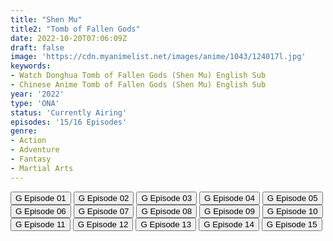 ```yaml
---
title: "Shen Mu"
title2: "Tomb of Fallen Gods"
date: 2022-10-20T07:06:09Z
draft: false
image: 'https://cdn.myanimelist.net/images/anime/1043/124017l.jpg'
keywords:
- Watch Donghua Tomb of Fallen Gods (Shen Mu) English Sub
- Chinese Anime Tomb of Fallen Gods (Shen Mu) English Sub
year: '2022'
type: 'ONA'
status: 'Currently Airing'
episodes: '15/16 Episodes'
genre:
- Action
- Adventure
- Fantasy
- Martial Arts
---
```


<div class="d-g gg-5 gtc-r ai-c">
<button onclick="window.open('?gog=shen-mu-episode-1','_blank')">G Episode 01</button>
<button onclick="window.open('?gog=shen-mu-episode-2','_blank')">G Episode 02</button>
<button onclick="window.open('?gog=shen-mu-episode-3','_blank')">G Episode 03</button>
<button onclick="window.open('?gog=shen-mu-episode-4','_blank')">G Episode 04</button>
<button onclick="window.open('?gog=shen-mu-episode-5','_blank')">G Episode 05</button>
<button onclick="window.open('?gog=shen-mu-episode-6','_blank')">G Episode 06</button>
<button onclick="window.open('?gog=shen-mu-episode-7','_blank')">G Episode 07</button>
<button onclick="window.open('?gog=shen-mu-episode-8','_blank')">G Episode 08</button>
<button onclick="window.open('?gog=shen-mu-episode-9','_blank')">G Episode 09</button>
<button onclick="window.open('?gog=shen-mu-episode-10','_blank')">G Episode 10</button>
<button onclick="window.open('?gog=shen-mu-episode-11','_blank')">G Episode 11</button>
<button onclick="window.open('?gog=shen-mu-episode-12','_blank')">G Episode 12</button>
<button onclick="window.open('?gog=shen-mu-episode-13','_blank')">G Episode 13</button>
<button onclick="window.open('?gog=shen-mu-episode-14','_blank')">G Episode 14</button>
<button onclick="window.open('?luc=tomb-of-fallen-gods-shen-mu-episode-15-subtitle-2','_blank')">G Episode 15</button>
</div>